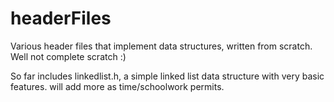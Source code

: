 # headerFiles
Various header files that implement data structures, written from scratch. Well not complete scratch :) 

So far includes linkedlist.h, a simple linked list data structure with very basic features. will add more
as time/schoolwork permits. 
